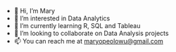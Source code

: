 - 👋 Hi, I’m Mary
- 👀 I’m interested in Data Analytics
- 🌱 I’m currently learning R, SQL and Tableau
- 💞️ I’m looking to collaborate on Data Analysis projects
- 📫 You can reach me at maryopeolowu@gmail.com

<!---
Pylow4/Pylow4 is a ✨ special ✨ repository because its `README.md` (this file) appears on your GitHub profile.
You can click the Preview link to take a look at your changes.
--->
